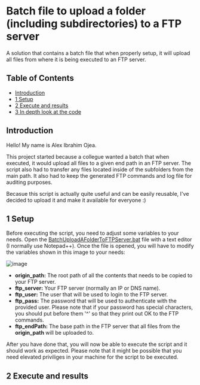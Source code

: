 # Batch file to upload a folder (including subdirectories) to a FTP server
A solution that contains a batch file that when properly setup, it will upload all files from where it is being executed to an FTP server.

## Table of Contents
- [Introduction](#introduction)
- [1 Setup](#1-setup)
- [2 Execute and results](#2-execute-and-results)
- [3 In depth look at the code](#3-in-depth-look-at-the-code)


## Introduction
Hello! My name is Alex Ibrahim Ojea.

This project started because a collegue wanted a batch that when executed, it would upload all files to a given end path in an FTP server. The script also had to transfer any files located inside of the subfolders from the main path. It also had to keep the generated FTP commands and log file for auditing purposes.

Becasue this script is actually quite useful and can be easily reusable, I've decided to upload it and make it available for everyone :)


## 1 Setup
Before executing the script, you need to adjust some variables to your needs. Open the [BatchUploadAFolderToFTPServer.bat](BatchUploadAFolderToFTPServer.bat) file with a text editor (I normally use Notepad++). Once the file is opened, you will have to modify the variables shown in this image to your needs:

![image](https://github.com/user-attachments/assets/4f0598a9-8e63-4243-a8b5-1ab105c8f112)

- **origin_path:** The root path of all the contents that needs to be copied to your FTP server.
- **ftp_server:** Your FTP server (normally an IP or DNS name).
- **ftp_user:** The user that will be used to login to the FTP server.
- **ftp_pass:** The password that will be used to authenticate with the provided user. Please note that if your password has special characters, you should put before them '^' so that they print out OK to the FTP commands.
- **ftp_endPath:** The base path in the FTP server that all files from the **origin_path** will be uploaded to.

After you have done that, you will now be able to execute the script and it should work as expected. Please note that it might be possible that you need elevated priviliges in your machine for the script to be executed.

## 2 Execute and results
